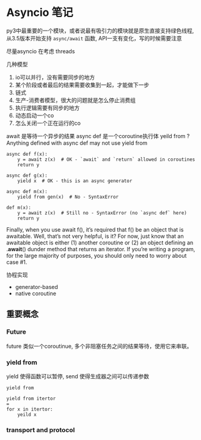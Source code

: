 # Asyncio 笔记

py3中最重要的一个模块，或者说最有吸引力的模块就是原生直接支持绿色线程, 从3.5版本开始支持 `async/await` 函数, API一支有变化，写的时候需要注意

尽量asyncio 在考虑 threads

几种模型
1. io可以并行，没有需要同步的地方
2. 某个阶段或者最后的结果需要收集到一起，才能做下一步
3. 链式
4. 生产-消费者模型，很大的问题就是怎么停止消费组
5. 执行逻辑需要有同步的地方
6. 动态启动一个co
7. 怎么关闭一个正在运行的co

await 是等待一个异步的结果
async def  是一个coroutine执行体
yeild from ?
Anything defined with async def may not use yield from

```
async def f(x):
    y = await z(x)  # OK - `await` and `return` allowed in coroutines
    return y

async def g(x):
    yield x  # OK - this is an async generator

async def m(x):
    yield from gen(x)  # No - SyntaxError

def m(x):
    y = await z(x)  # Still no - SyntaxError (no `async def` here)
    return y
```

Finally, when you use await f(), it’s required that f() be an object that is awaitable. Well, that’s not very helpful, is it? For now, just know that an awaitable object is either (1) another coroutine or (2) an object defining an .__await__() dunder method that returns an iterator. If you’re writing a program, for the large majority of purposes, you should only need to worry about case #1.

协程实现
* generator-based
* native coroutine

## 重要概念

### Future

future 类似一个coroutinue, 多个非阻塞任务之间的结果等待，使用它来串联。

### yield from

yield 使得函数可以暂停, send 使得生成器之间可以传递参数

`yield from` 

```
yield from itertor 
=
for x in itertor:
    yeild x
```

### transport and protocol

